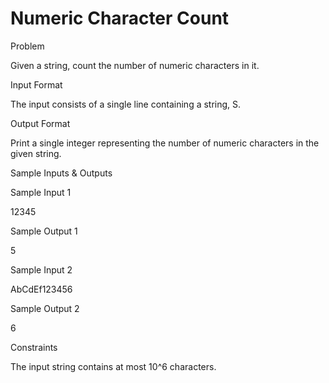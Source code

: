 # Numeric Character Count

Problem





Given a string, count the number of numeric characters in it.





Input Format



The input consists of a single line containing a string, S.





Output Format



Print a single integer representing the number of numeric characters in the given string.





Sample Inputs & Outputs



Sample Input 1

12345



Sample Output 1

5







Sample Input 2

AbCdEf123456



Sample Output 2

6







Constraints



The input string contains at most 10^6 characters.





